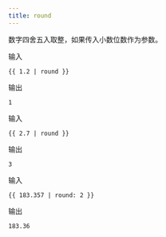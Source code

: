```yaml
---
title: round
---
```


数字四舍五入取整，如果传入小数位数作为参数。

输入
```liquid
{{ 1.2 | round }}
```

输出
```text
1
```

输入
```liquid
{{ 2.7 | round }}
```

输出
```text
3
```

输入
```liquid
{{ 183.357 | round: 2 }}
```

输出
```text
183.36
```
